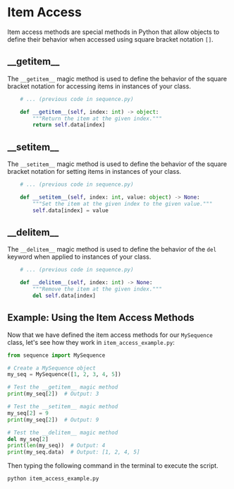 # Item Access

Item access methods are special methods in Python that allow objects to define their behavior when accessed using square bracket notation `[]`.

## \_\_getitem\_\_

The `__getitem__` magic method is used to define the behavior of the square bracket notation for accessing items in instances of your class.

```python
    # ... (previous code in sequence.py)

    def __getitem__(self, index: int) -> object:
        """Return the item at the given index."""
        return self.data[index]
```

## \_\_setitem\_\_

The `__setitem__` magic method is used to define the behavior of the square bracket notation for setting items in instances of your class.

```python
    # ... (previous code in sequence.py)

    def __setitem__(self, index: int, value: object) -> None:
        """Set the item at the given index to the given value."""
        self.data[index] = value
```

## \_\_delitem\_\_

The `__delitem__` magic method is used to define the behavior of the `del` keyword when applied to instances of your class.

```python
    # ... (previous code in sequence.py)

    def __delitem__(self, index: int) -> None:
        """Remove the item at the given index."""
        del self.data[index]
```

## Example: Using the Item Access Methods

Now that we have defined the item access methods for our `MySequence` class, let's see how they work in `item_access_example.py`:

```python
from sequence import MySequence

# Create a MySequence object
my_seq = MySequence([1, 2, 3, 4, 5])

# Test the __getitem__ magic method
print(my_seq[2])  # Output: 3

# Test the __setitem__ magic method
my_seq[2] = 9
print(my_seq[2])  # Output: 9

# Test the __delitem__ magic method
del my_seq[2]
print(len(my_seq))  # Output: 4
print(my_seq.data)  # Output: [1, 2, 4, 5]
```

Then typing the following command in the terminal to execute the script.

```bash
python item_access_example.py
```
